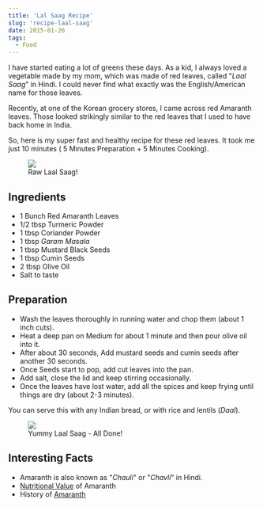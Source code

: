 ```yaml
---
title: 'Lal Saag Recipe'
slug: 'recipe-laal-saag'
date: 2015-01-26
tags:
  - Food
---
```


I have started eating a lot of greens these days. As a kid, I always loved a vegetable made by my
mom, which was made of red leaves, called "_Laal Saag_" in Hindi. I could never find what exactly
was the English/American name for those leaves.

Recently, at one of the Korean grocery stores, I came across red Amaranth leaves. Those looked
strikingly similar to the red leaves that I used to have back home in India.

So, here is my super fast and healthy recipe for these red leaves. It took me just 10 minutes ( 5
Minutes Preparation + 5 Minutes Cooking).

<figure>
  <img src="https://res.cloudinary.com/sadanandsingh/image/upload/v1496963333/redSaag_vyrm11.jpg" />
  <figcaption>Raw Laal Saag!</figcaption>
</figure>

## Ingredients

- 1 Bunch Red Amaranth Leaves
- 1/2 tbsp Turmeric Powder
- 1 tbsp Coriander Powder
- 1 tbsp _Garam Masala_
- 1 tbsp Mustard Black Seeds
- 1 tbsp Cumin Seeds
- 2 tbsp Olive Oil
- Salt to taste

## Preparation

- Wash the leaves thoroughly in running water and chop them (about 1 inch cuts).
- Heat a deep pan on Medium for about 1 minute and then pour olive oil into it.
- After about 30 seconds, Add mustard seeds and cumin seeds after another 30 seconds.
- Once Seeds start to pop, add cut leaves into the pan.
- Add salt, close the lid and keep stirring occasionally.
- Once the leaves have lost water, add all the spices and keep frying until things are dry (about
  2-3 minutes).

You can serve this with any Indian bread, or with rice and lentils (_Daal_).

<figure>
  <img src="https://res.cloudinary.com/sadanandsingh/image/upload/v1496963333/redSaag_final_ktfqua.jpg" />
  <figcaption>Yummy Laal Saag - All Done!</figcaption>
</figure>

## Interesting Facts

- Amaranth is also known as "_Chauli_" or "_Chavli_" in Hindi.
- [Nutritional Value](https://www.fatsecret.com/calories-nutrition/usda/amaranth-leaves) of
  Amaranth
- History of [Amaranth](https://en.wikipedia.org/wiki/Amaranth#History)
